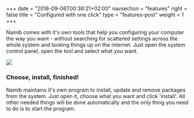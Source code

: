 +++
date = "2016-09-06T00:36:21+02:00"
navsection = "features"
right = false
title = "Configured with one click"
type = "features-post"
weight = 1
+++

Namib comes with it's own tools that help you configuring your computer the way you want - without searching for scattered settings across the whole system and looking things up on the internet. Just open the system control panel, open the tool and select what you want.


<section id="pamac" >
  <div class="feature-screenshot-fan">
    <img src=";baseurl;/img/applications/namib_pamac.png"/>
    <div>
    <h3>Choose, install, finished!</h3>
    Namib maintains it's own program to install, update and remove packages from the system. Just open it, choose what you want and click 'install'. All other needed things will be done automatically and the only thing you need to do is to start the program.
    </div>
  </div>
</section>
